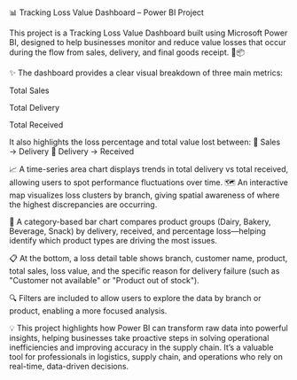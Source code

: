 📊 Tracking Loss Value Dashboard – Power BI Project

This project is a Tracking Loss Value Dashboard built using Microsoft Power BI, designed to help businesses monitor and reduce value losses that occur during the flow from sales, delivery, and final goods receipt. 🚚📦

✨ The dashboard provides a clear visual breakdown of three main metrics:

Total Sales

Total Delivery

Total Received

It also highlights the loss percentage and total value lost between:
🔻 Sales → Delivery
🔻 Delivery → Received

📈 A time-series area chart displays trends in total delivery vs total received, allowing users to spot performance fluctuations over time.
🗺️ An interactive map visualizes loss clusters by branch, giving spatial awareness of where the highest discrepancies are occurring.

🍞 A category-based bar chart compares product groups (Dairy, Bakery, Beverage, Snack) by delivery, received, and percentage loss—helping identify which product types are driving the most issues.

📋 At the bottom, a loss detail table shows branch, customer name, product, total sales, loss value, and the specific reason for delivery failure (such as "Customer not available" or "Product out of stock").

🔍 Filters are included to allow users to explore the data by branch or product, enabling a more focused analysis.

💡 This project highlights how Power BI can transform raw data into powerful insights, helping businesses take proactive steps in solving operational inefficiencies and improving accuracy in the supply chain. It’s a valuable tool for professionals in logistics, supply chain, and operations who rely on real-time, data-driven decisions.
